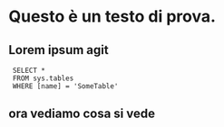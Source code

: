 
# Questo è un testo di prova.

## Lorem ipsum agit


```tsql
 SELECT *
 FROM sys.tables
 WHERE [name] = 'SomeTable'
 ```
 
## ora vediamo cosa si vede
